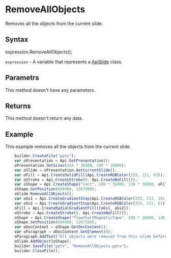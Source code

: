 # RemoveAllObjects

Removes all the objects from the current slide.

## Syntax

expression.RemoveAllObjects();

`expression` - A variable that represents a [ApiSlide](../ApiSlide.md) class.

## Parametrs

This method doesn't have any parameters.

## Returns

This method doesn't return any data.

## Example

This example removes all the objects from the current slide.

```javascript
	builder.CreateFile("pptx");
	var oPresentation = Api.GetPresentation();
	oPresentation.SetSizes(254 * 36000, 190 * 36000);
	var oSlide = oPresentation.GetCurrentSlide();
	var oFill = Api.CreateSolidFill(Api.CreateRGBColor(255, 111, 61));
	var oStroke = Api.CreateStroke(0, Api.CreateNoFill());
	var oShape = Api.CreateShape("rect", 200 * 36000, 130 * 36000, oFill, oStroke);
	oShape.SetPosition(608400, 1267200);
	oSlide.RemoveAllObjects();
	var oGs1 = Api.CreateGradientStop(Api.CreateRGBColor(255, 213, 191), 0);
	var oGs2 = Api.CreateGradientStop(Api.CreateRGBColor(255, 111, 61), 100000);
	oFill = Api.CreateRadialGradientFill([oGs1, oGs2]);
	oStroke = Api.CreateStroke(0, Api.CreateNoFill());
	oShape = Api.CreateShape("flowChartMagneticTape", 200 * 36000, 130 * 36000, oFill, oStroke);
	oShape.SetPosition(608400, 1267200);
	var oDocContent = oShape.GetDocContent();
	var oParagraph = oDocContent.GetElement(0);
	oParagraph.AddText("All objects were removed from this slide before adding this shape.");
	oSlide.AddObject(oShape);
	builder.SaveFile("pptx", "RemoveAllObjects.pptx");
	builder.CloseFile();
```